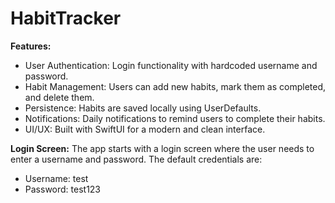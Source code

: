
# HabitTracker

**Features:** 
* User Authentication: Login functionality with hardcoded username and password.
* Habit Management: Users can add new habits, mark them as completed, and delete them.
* Persistence: Habits are saved locally using UserDefaults.
* Notifications: Daily notifications to remind users to complete their habits.
* UI/UX: Built with SwiftUI for a modern and clean interface.

**Login Screen:**
The app starts with a login screen where the user needs to enter a username and password. The default credentials are:

* Username: test
* Password: test123


